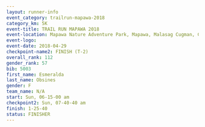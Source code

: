 ```yaml
---
layout: runner-info 
event_category: trailrun-mapawa-2018 
category_km: 5K 
event-title: TRAIL RUN MAPAWA 2018 
event-location: Mapawa Nature Adventure Park, Mapawa, Malasag Cugman, Cagayan de Oro Philippines 
event-logo: 
event-date: 2018-04-29 
checkpoint-name2: FINISH (T-2) 
overall_rank: 112
gender_rank: 57
bib: 5003
first_name: Esmeralda
last_name: Obsines
gender: F
team_name: N/A
start: Sun, 06-15-00 am
checkpoint2: Sun, 07-40-40 am
finish: 1-25-40
status: FINISHER
---
```


